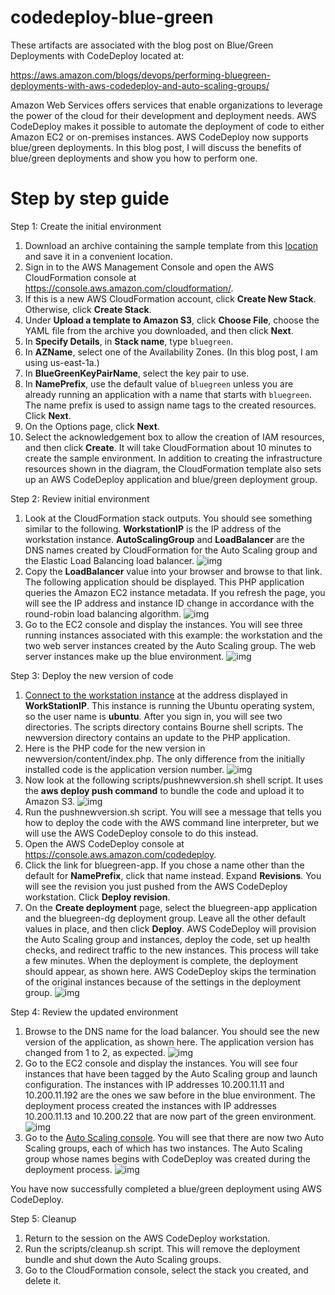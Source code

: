 # codedeploy-blue-green
These artifacts are associated with the blog post on Blue/Green Deployments with CodeDeploy located at:

https://aws.amazon.com/blogs/devops/performing-bluegreen-deployments-with-aws-codedeploy-and-auto-scaling-groups/

Amazon Web Services offers services that enable organizations to leverage the power of the cloud for their development and deployment needs. AWS CodeDeploy makes it possible to automate the deployment of code to either Amazon EC2 or on-premises instances. AWS CodeDeploy now supports blue/green deployments. In this blog post, I will discuss the benefits of blue/green deployments and show you how to perform one.

# Step by step guide

Step 1: Create the initial environment

1. Download an archive containing the sample template from this [location](https://github.com/awslabs/codedeploy-blue-green) and save it in a convenient location.
2. Sign in to the AWS Management Console and open the AWS CloudFormation console at https://console.aws.amazon.com/cloudformation/.
3. If this is a new AWS CloudFormation account, click **Create New Stack**. Otherwise, click **Create Stack**.
4. Under **Upload a template to Amazon S3**, click **Choose File**, choose the YAML file from the archive you downloaded, and then click **Next**.
5. In **Specify Details**, in **Stack name**, type `bluegreen`.
6. In **AZName**, select one of the Availability Zones. (In this blog post, I am using us-east-1a.)
7. In **BlueGreenKeyPairName**, select the key pair to use.
8. In **NamePrefix**, use the default value of `bluegreen` unless you are already running an application with a name that starts with `bluegreen`. The name prefix is used to assign name tags to the created resources. Click **Next**.
9. On the Options page, click **Next**.
10. Select the acknowledgement box to allow the creation of IAM resources, and then click **Create**. It will take CloudFormation about 10 minutes to create the sample environment. In addition to creating the infrastructure resources shown in the diagram, the CloudFormation template also sets up an AWS CodeDeploy application and blue/green deployment group.

Step 2: Review initial environment

1. Look at the CloudFormation stack outputs. You should see something similar to the following. **WorkstationIP** is the IP address of the workstation instance. **AutoScalingGroup** and **LoadBalancer** are the DNS names created by CloudFormation for the Auto Scaling group and the Elastic Load Balancing load balancer.
   ![img](https://d2908q01vomqb2.cloudfront.net/7719a1c782a1ba91c031a682a0a2f8658209adbf/2017/04/19/CloudFormationOutputs2-1.png)
2. Copy the **LoadBalancer** value into your browser and browse to that link. The following application should be displayed. This PHP application queries the Amazon EC2 instance metadata. If you refresh the page, you will see the IP address and instance ID change in accordance with the round-robin load balancing algorithm.
   ![img](https://d2908q01vomqb2.cloudfront.net/7719a1c782a1ba91c031a682a0a2f8658209adbf/2017/04/19/appversion1-v2-1.png)
3. Go to the EC2 console and display the instances. You will see three running instances associated with this example: the workstation and the two web server instances created by the Auto Scaling group. The web server instances make up the blue environment.
   ![img](https://d2908q01vomqb2.cloudfront.net/7719a1c782a1ba91c031a682a0a2f8658209adbf/2017/04/19/instances1-v2.png)

Step 3: Deploy the new version of code

1. [Connect to the workstation instance](http://docs.aws.amazon.com/AWSEC2/latest/UserGuide/AccessingInstances.html) at the address displayed in **WorkStationIP**. This instance is running the Ubuntu operating system, so the user name is **ubuntu**. After you sign in, you will see two directories. The scripts directory contains Bourne shell scripts. The newversion directory contains an update to the PHP application.
2. Here is the PHP code for the new version in newversion/content/index.php. The only difference from the initially installed code is the application version number.
   ![img](https://d2908q01vomqb2.cloudfront.net/7719a1c782a1ba91c031a682a0a2f8658209adbf/2017/04/19/newappcode-1.png)
3. Now look at the following scripts/pushnewversion.sh shell script. It uses the **aws deploy push command** to bundle the code and upload it to Amazon S3.
   ![img](https://d2908q01vomqb2.cloudfront.net/7719a1c782a1ba91c031a682a0a2f8658209adbf/2017/04/19/pushversion.png)
4. Run the pushnewversion.sh script. You will see a message that tells you how to deploy the code with the AWS command line interpreter, but we will use the AWS CodeDeploy console to do this instead.
5. Open the AWS CodeDeploy console at https://console.aws.amazon.com/codedeploy.
6. Click the link for bluegreen-app. If you chose a name other than the default for **NamePrefix**, click that name instead. Expand **Revisions**. You will see the revision you just pushed from the AWS CodeDeploy workstation. Click **Deploy revision**.
7. On the **Create deployment** page, select the bluegreen-app application and the bluegreen-dg deployment group. Leave all the other default values in place, and then click **Deploy**. AWS CodeDeploy will provision the Auto Scaling group and instances, deploy the code, set up health checks, and redirect traffic to the new instances. This process will take a few minutes. When the deployment is complete, the deployment should appear, as shown here. AWS CodeDeploy skips the termination of the original instances because of the settings in the deployment group.
   ![img](https://d2908q01vomqb2.cloudfront.net/7719a1c782a1ba91c031a682a0a2f8658209adbf/2017/04/19/codedeployresults.png)

Step 4: Review the updated environment

1. Browse to the DNS name for the load balancer. You should see the new version of the application, as shown here. The application version has changed from 1 to 2, as expected.
   ![img](https://d2908q01vomqb2.cloudfront.net/7719a1c782a1ba91c031a682a0a2f8658209adbf/2017/04/19/appversion2-v2.png)
2. Go to the EC2 console and display the instances. You will see four instances that have been tagged by the Auto Scaling group and launch configuration. The instances with IP addresses 10.200.11.11 and 10.200.11.192 are the ones we saw before in the blue environment. The deployment process created the instances with IP addresses 10.200.11.13 and 10.200.22 that are now part of the green environment.
   ![img](https://d2908q01vomqb2.cloudfront.net/7719a1c782a1ba91c031a682a0a2f8658209adbf/2017/04/19/instances2-v2-1.png)
3. Go to the [Auto Scaling console](https://console.aws.amazon.com/ec2/autoscaling/home). You will see that there are now two Auto Scaling groups, each of which has two instances. The Auto Scaling group whose names begins with CodeDeploy was created during the deployment process.
   ![img](https://d2908q01vomqb2.cloudfront.net/7719a1c782a1ba91c031a682a0a2f8658209adbf/2017/04/19/AutoScaling2-v2-1.png)

You have now successfully completed a blue/green deployment using AWS CodeDeploy.

Step 5: Cleanup

1. Return to the session on the AWS CodeDeploy workstation.
2. Run the scripts/cleanup.sh script. This will remove the deployment bundle and shut down the Auto Scaling groups.
3. Go to the CloudFormation console, select the stack you created, and delete it.
